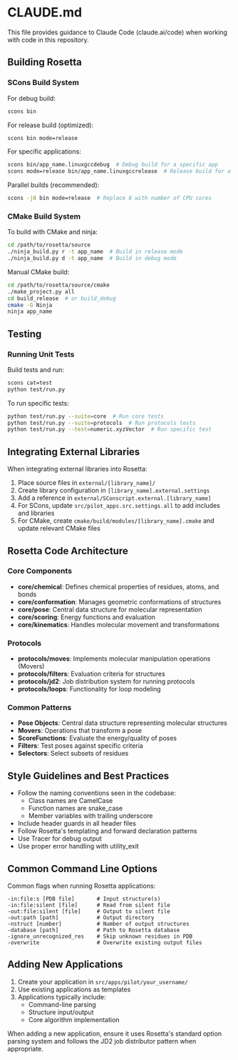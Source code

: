 # CLAUDE.md

This file provides guidance to Claude Code (claude.ai/code) when working with code in this repository.

## Building Rosetta

### SCons Build System

For debug build:
```bash
scons bin
```

For release build (optimized):
```bash
scons bin mode=release
```

For specific applications:
```bash
scons bin/app_name.linuxgccdebug  # Debug build for a specific app
scons mode=release bin/app_name.linuxgccrelease  # Release build for a specific app
```

Parallel builds (recommended):
```bash
scons -j8 bin mode=release  # Replace 8 with number of CPU cores
```

### CMake Build System

To build with CMake and ninja:
```bash
cd /path/to/rosetta/source
./ninja_build.py r -t app_name  # Build in release mode
./ninja_build.py d -t app_name  # Build in debug mode
```

Manual CMake build:
```bash
cd /path/to/rosetta/source/cmake
./make_project.py all
cd build_release  # or build_debug
cmake -G Ninja
ninja app_name
```

## Testing

### Running Unit Tests

Build tests and run:
```bash
scons cat=test
python test/run.py
```

To run specific tests:
```bash
python test/run.py --suite=core  # Run core tests
python test/run.py --suite=protocols  # Run protocols tests
python test/run.py --test=numeric.xyzVector  # Run specific test
```

## Integrating External Libraries

When integrating external libraries into Rosetta:

1. Place source files in `external/[library_name]/`
2. Create library configuration in `[library_name].external.settings`
3. Add a reference in `external/SConscript.external.[library_name]`
4. For SCons, update `src/pilot_apps.src.settings.all` to add includes and libraries
5. For CMake, create `cmake/build/modules/[library_name].cmake` and update relevant CMake files

## Rosetta Code Architecture

### Core Components
- **core/chemical**: Defines chemical properties of residues, atoms, and bonds
- **core/conformation**: Manages geometric conformations of structures
- **core/pose**: Central data structure for molecular representation
- **core/scoring**: Energy functions and evaluation
- **core/kinematics**: Handles molecular movement and transformations

### Protocols
- **protocols/moves**: Implements molecular manipulation operations (Movers)
- **protocols/filters**: Evaluation criteria for structures
- **protocols/jd2**: Job distribution system for running protocols
- **protocols/loops**: Functionality for loop modeling

### Common Patterns
- **Pose Objects**: Central data structure representing molecular structures
- **Movers**: Operations that transform a pose
- **ScoreFunctions**: Evaluate the energy/quality of poses
- **Filters**: Test poses against specific criteria
- **Selectors**: Select subsets of residues

## Style Guidelines and Best Practices

- Follow the naming conventions seen in the codebase:
  - Class names are CamelCase
  - Function names are snake_case
  - Member variables with trailing underscore
- Include header guards in all header files
- Follow Rosetta's templating and forward declaration patterns
- Use Tracer for debug output
- Use proper error handling with utility_exit

## Common Command Line Options

Common flags when running Rosetta applications:
```
-in:file:s [PDB file]       # Input structure(s)
-in:file:silent [file]      # Read from silent file
-out:file:silent [file]     # Output to silent file
-out:path [path]            # Output directory
-nstruct [number]           # Number of output structures
-database [path]            # Path to Rosetta database
-ignore_unrecognized_res    # Skip unknown residues in PDB
-overwrite                  # Overwrite existing output files
```

## Adding New Applications

1. Create your application in `src/apps/pilot/your_username/`
2. Use existing applications as templates
3. Applications typically include:
   - Command-line parsing
   - Structure input/output
   - Core algorithm implementation

When adding a new application, ensure it uses Rosetta's standard option parsing system and follows the JD2 job distributor pattern when appropriate.